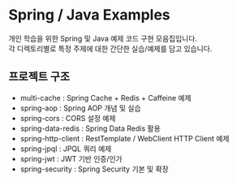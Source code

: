 # Spring / Java Examples

개인 학습을 위한 Spring 및 Java 예제 코드 구현 모음집입니다.  
각 디렉토리별로 특정 주제에 대한 간단한 실습/예제를 담고 있습니다.

## 프로젝트 구조
- multi-cache          : Spring Cache + Redis + Caffeine 예제
- spring-aop           : Spring AOP 개념 및 실습
- spring-cors          : CORS 설정 예제
- spring-data-redis    : Spring Data Redis 활용
- spring-http-client   : RestTemplate / WebClient HTTP Client 예제
- spring-jpql          : JPQL 쿼리 예제
- spring-jwt           : JWT 기반 인증/인가
- spring-security      : Spring Security 기본 및 확장
